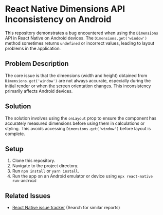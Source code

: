 # React Native Dimensions API Inconsistency on Android

This repository demonstrates a bug encountered when using the `Dimensions` API in React Native on Android devices. The `Dimensions.get('window')` method sometimes returns `undefined` or incorrect values, leading to layout problems in the application.

## Problem Description

The core issue is that the dimensions (width and height) obtained from `Dimensions.get('window')` are not always accurate, especially during the initial render or when the screen orientation changes. This inconsistency primarily affects Android devices.

## Solution

The solution involves using the `onLayout` prop to ensure the component has accurately measured dimensions before using them in calculations or styling.  This avoids accessing `Dimensions.get('window')` before layout is complete.

## Setup

1. Clone this repository.
2. Navigate to the project directory.
3. Run `npm install` or `yarn install`.
4. Run the app on an Android emulator or device using `npx react-native run-android`

## Related Issues

* [React Native issue tracker](https://github.com/facebook/react-native/issues) (Search for similar reports)